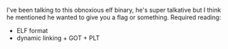 I've been talking to this obnoxious elf binary, he's super talkative but I think he mentioned he wanted to give you a flag or something.
Required reading:
- ELF format
- dynamic linking + GOT + PLT
